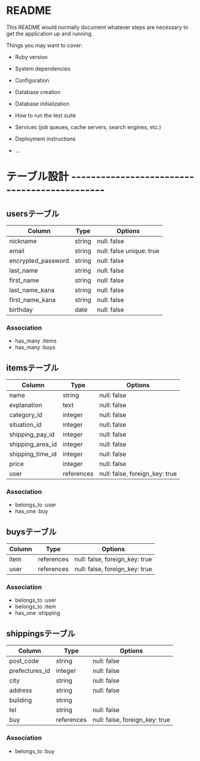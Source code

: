 # README

This README would normally document whatever steps are necessary to get the
application up and running.

Things you may want to cover:

* Ruby version

* System dependencies

* Configuration

* Database creation

* Database initialization

* How to run the test suite

* Services (job queues, cache servers, search engines, etc.)

* Deployment instructions

* ...




# テーブル設計 ---------------------------------------------

## usersテーブル

| Column             | Type   | Options |
| ------------------ | ------ | ------------------------- |
| nickname           | string | null: false |
| email              | string | null: false  unique: true |
| encrypted_password | string | null: false |
| last_name          | string | null: false |
| first_name         | string | null: false |
| last_name_kana     | string | null: false |
| first_name_kana    | string | null: false |
| birthday           | date   | null: false |

### Association

- has_many :items
- has_many :buys



## itemsテーブル
| Column           | Type       | Options     |
| ---------------- | ---------- | ----------- |
| name             | string     | null: false |
| explanation      | text       | null: false |
| category_id      | integer    | null: false |
| situation_id     | integer    | null: false |
| shipping_pay_id  | integer    | null: false |
| shipping_area_id | integer    | null: false |
| shipping_time_id | integer    | null: false |
| price            | integer    | null: false |
| user             | references | null: false, foreign_key: true |


<!-- ※イメージはActiveStorageで実装するため含まない -->

### Association

- belongs_to :user
- has_one :buy


## buysテーブル
| Column    | Type       | Options     |
| --------- | ---------- | ----------- |
| item      | references | null: false, foreign_key: true |
| user      | references | null: false, foreign_key: true |

### Association

- belongs_to :user
- belongs_to :item
- has_one :shipping


## shippingsテーブル
| Column         | Type       | Options     |
| -------------- | ---------- | ----------- |
| post_code      | string     | null: false |
| prefectures_id | integer    | null: false |
| city           | string     | null: false |
| address        | string     | null: false |
| building       | string     |
| tel            | string     | null: false |
| buy            | references | null: false, foreign_key: true |

### Association

- belongs_to :buy
